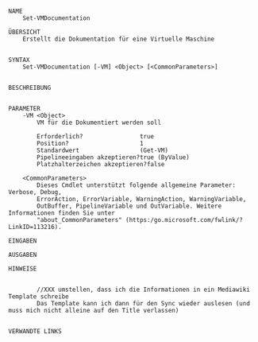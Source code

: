 ﻿```

NAME
    Set-VMDocumentation
    
ÜBERSICHT
    Erstellt die Dokumentation für eine Virtuelle Maschine
    
    
SYNTAX
    Set-VMDocumentation [-VM] <Object> [<CommonParameters>]
    
    
BESCHREIBUNG
    

PARAMETER
    -VM <Object>
        VM für die Dokumentiert werden soll
        
        Erforderlich?                true
        Position?                    1
        Standardwert                 (Get-VM)
        Pipelineeingaben akzeptieren?true (ByValue)
        Platzhalterzeichen akzeptieren?false
        
    <CommonParameters>
        Dieses Cmdlet unterstützt folgende allgemeine Parameter: Verbose, Debug,
        ErrorAction, ErrorVariable, WarningAction, WarningVariable,
        OutBuffer, PipelineVariable und OutVariable. Weitere Informationen finden Sie unter 
        "about_CommonParameters" (https:/go.microsoft.com/fwlink/?LinkID=113216). 
    
EINGABEN
    
AUSGABEN
    
HINWEISE
    
    
        //XXX umstellen, dass ich die Informationen in ein Mediawiki Template schreibe
        Das Template kann ich dann für den Sync wieder auslesen (und muss mich nicht alleine auf den Title verlassen)
    
    
VERWANDTE LINKS



```

